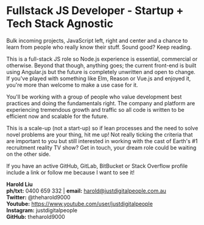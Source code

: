 # Fullstack JS Developer - Startup + Tech Stack Agnostic

Bulk incoming projects, JavaScript left, right and center and a chance to learn from people who really know their stuff. Sound good? Keep reading.

This is a full-stack JS role so Node.js experience is essential, commercial or otherwise. Beyond that though, anything goes; the current front-end is built using Angular.js but the future is completely unwritten and open to change. If you've played with something like Elm, Reason or Vue.js and enjoyed it, you're more than welcome to make a use case for it.

You'll be working with a group of people who value development best practices and doing the fundamentals right. The company and platform are experiencing tremendous growth and traffic so all code is written to be efficient now and scalable for the future.

This is a scale-up (not a start-up) so if lean processes and the need to solve novel problems are your thing, hit me up! Not really ticking the criteria that are important to you but still interested in working with the cast of Earth's #1 recruitment reality TV show? Get in touch, your dream role could be waiting on the other side.

If you have an active GitHub, GitLab, BitBucket or Stack Overflow profile include a link or follow me because I want to see it!

**Harold Liu**</br>
**ph/txt:** 0400 659 332 | **email:** harold@justdigitalpeople.com.au</br>
**Twitter:** @theharold9000</br>
**Youtube:** https://www.youtube.com/user/justdigitalpeople</br>
**Instagram:** justdigitalpeople</br>
**GitHub:** theharold9000</br>
